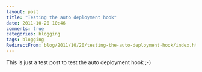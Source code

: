 ```yaml
---
layout: post
title: "Testing the auto deployment hook"
date: 2011-10-20 10:46
comments: true
categories: blogging
tags: blogging
RedirectFrom: blog/2011/10/20/testing-the-auto-deployment-hook/index.html
---
```


This is just a test post to test the auto deployment hook ;-)
